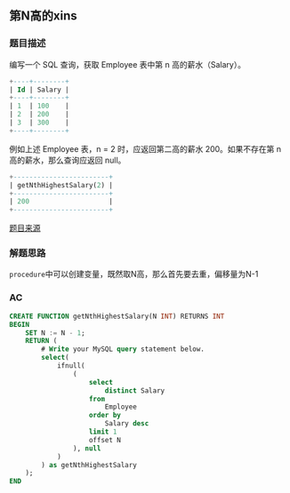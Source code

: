 ## 第N高的xins

### 题目描述

编写一个 SQL 查询，获取 Employee 表中第 n 高的薪水（Salary）。

```sql
+----+--------+
| Id | Salary |
+----+--------+
| 1  | 100    |
| 2  | 200    |
| 3  | 300    |
+----+--------+
```

例如上述 Employee 表，n = 2 时，应返回第二高的薪水 200。如果不存在第 n 高的薪水，那么查询应返回 null。

```sql
+------------------------+
| getNthHighestSalary(2) |
+------------------------+
| 200                    |
+------------------------+
```

[题目来源](https://leetcode-cn.com/problems/nth-highest-salary/)

### 解题思路

`procedure`中可以创建变量，既然取N高，那么首先要去重，偏移量为N-1

### AC

```sql
CREATE FUNCTION getNthHighestSalary(N INT) RETURNS INT
BEGIN
    SET N := N - 1;
    RETURN (
        # Write your MySQL query statement below.
        select(
            ifnull(
                (
                    select
                        distinct Salary
                    from
                        Employee
                    order by
                        Salary desc
                    limit 1
                    offset N
                ), null
            )
        ) as getNthHighestSalary
    );
END
```